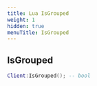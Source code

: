 ```yaml
---
title: Lua IsGrouped
weight: 1
hidden: true
menuTitle: IsGrouped
---
```

## IsGrouped
```lua
Client:IsGrouped(); -- bool
```